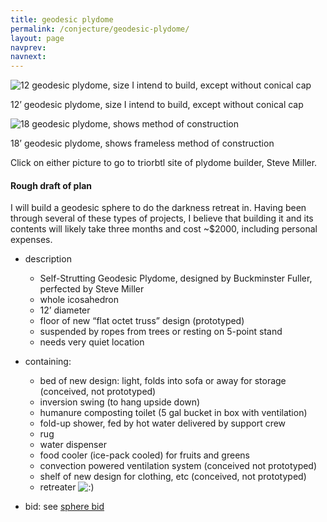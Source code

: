 ```yaml
---
title: geodesic plydome
permalink: /conjecture/geodesic-plydome/
layout: page
navprev: 
navnext: 
---
```


![12 geodesic plydome, size I intend to build, except without conical cap][1]

12’ geodesic plydome, size I intend to build, except without conical cap

![18 geodesic plydome, shows method of construction][2]

18’ geodesic plydome, shows frameless method of construction

Click on either picture to go to triorbtl site of plydome builder, Steve Miller.

#### Rough draft of plan

I will build a geodesic sphere to do the darkness retreat in. Having been through several of these types of projects, I believe that building it and its contents will likely take three months and cost ~$2000, including personal expenses.

- description
    - Self-Strutting Geodesic Plydome, designed by Buckminster Fuller, perfected by Steve Miller
    - whole icosahedron
    - 12’ diameter
    - floor of new “flat octet truss” design (prototyped)
    - suspended by ropes from trees or resting on 5-point stand
    - needs very quiet location
- containing:
    - bed of new design: light, folds into sofa or away for storage (conceived, not prototyped)
    - inversion swing (to hang upside down)
    - humanure composting toilet (5 gal bucket in box with ventilation)
    - fold-up shower, fed by hot water delivered by support crew
    - rug
    - water dispenser
    - food cooler (ice-pack cooled) for fruits and greens
    - convection powered ventilation system (conceived not prototyped)
    - shelf of new design for clothing, etc (conceived, not prototyped)
    - retreater ![:\)][3]
- bid: see [sphere bid][4]

   [1]: https://web.archive.org/web/20050311230747im_/http://www.sover.net/~triorbtl/tn/D09-99-23.jpg (12 geodesic plydome)
   [2]: https://web.archive.org/web/20050403170016im_/http://www.sover.net/~triorbtl/tn/S18f-95-31.jpg (18 plydome)
   [3]: https://andrewdurham.com/wp-includes/images/smilies/icon_smile.gif
   [4]: https://andrewdurham.com/2009/07/sphere-bid/
